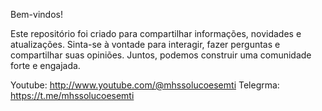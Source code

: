 Bem-vindos!

Este repositório foi criado para compartilhar informações, novidades e atualizações. Sinta-se à vontade para interagir, fazer perguntas e compartilhar suas opiniões. Juntos, podemos construir uma comunidade forte e engajada.

Youtube: http://www.youtube.com/@mhssolucoesemti
Telegrma: https://t.me/mhssolucoesemti
